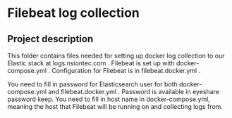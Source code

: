 # Filebeat log collection

## Project description

This folder contains files needed for setting up docker log collection to our Elastic stack at logs.nsiontec.com .
Filebeat is set up with docker-compose.yml . Configuration for Filebeat is in filebeat.docker.yml .

You need to fill in password for Elasticsearch user for both docker-compose.yml and filebeat.docker.yml . Password is available in eyeshare password keep.
You need to fill in host name in docker-compose.yml, meaning the host that Filebeat will be running on and collecting logs from.
